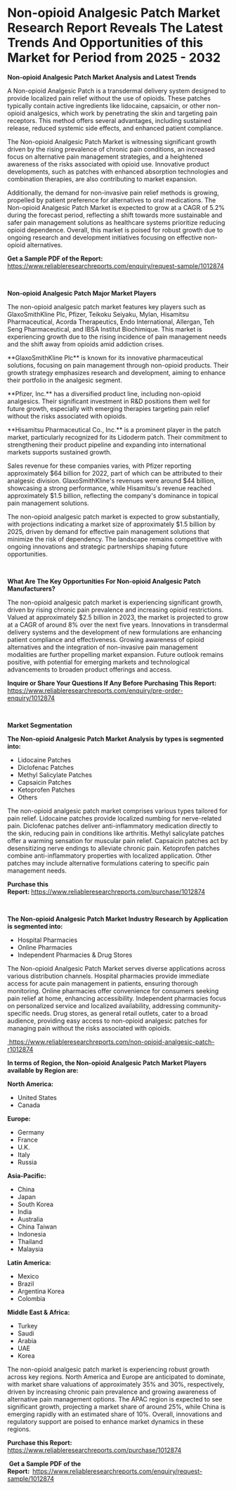 <p><h1>Non-opioid Analgesic Patch Market Research Report Reveals The Latest Trends And Opportunities of this Market for Period from 2025 - 2032</h1></p><p><strong>Non-opioid Analgesic Patch Market Analysis and Latest Trends</strong></p>
<p><p>A Non-opioid Analgesic Patch is a transdermal delivery system designed to provide localized pain relief without the use of opioids. These patches typically contain active ingredients like lidocaine, capsaicin, or other non-opioid analgesics, which work by penetrating the skin and targeting pain receptors. This method offers several advantages, including sustained release, reduced systemic side effects, and enhanced patient compliance.</p><p>The Non-opioid Analgesic Patch Market is witnessing significant growth driven by the rising prevalence of chronic pain conditions, an increased focus on alternative pain management strategies, and a heightened awareness of the risks associated with opioid use. Innovative product developments, such as patches with enhanced absorption technologies and combination therapies, are also contributing to market expansion. </p><p>Additionally, the demand for non-invasive pain relief methods is growing, propelled by patient preference for alternatives to oral medications. The Non-opioid Analgesic Patch Market is expected to grow at a CAGR of 5.2% during the forecast period, reflecting a shift towards more sustainable and safer pain management solutions as healthcare systems prioritize reducing opioid dependence. Overall, this market is poised for robust growth due to ongoing research and development initiatives focusing on effective non-opioid alternatives.</p></p>
<p><strong>Get a Sample PDF of the Report:&nbsp;</strong> <a href="https://www.reliableresearchreports.com/enquiry/request-sample/1012874?utm_campaign=2803&utm_medium=2&utm_source=Github&utm_content=ia&utm_term=19042025&utm_id=non-opioid-analgesic-patch">https://www.reliableresearchreports.com/enquiry/request-sample/1012874</a></p>
<p>&nbsp;</p>
<p><strong>Non-opioid Analgesic Patch Major Market Players</strong></p>
<p><p>The non-opioid analgesic patch market features key players such as GlaxoSmithKline Plc, Pfizer, Teikoku Seiyaku, Mylan, Hisamitsu Pharmaceutical, Acorda Therapeutics, Endo International, Allergan, Teh Seng Pharmaceutical, and IBSA Institut Biochimique. This market is experiencing growth due to the rising incidence of pain management needs and the shift away from opioids amid addiction crises.</p><p>**GlaxoSmithKline Plc** is known for its innovative pharmaceutical solutions, focusing on pain management through non-opioid products. Their growth strategy emphasizes research and development, aiming to enhance their portfolio in the analgesic segment.</p><p>**Pfizer, Inc.** has a diversified product line, including non-opioid analgesics. Their significant investment in R&D positions them well for future growth, especially with emerging therapies targeting pain relief without the risks associated with opioids.</p><p>**Hisamitsu Pharmaceutical Co., Inc.** is a prominent player in the patch market, particularly recognized for its Lidoderm patch. Their commitment to strengthening their product pipeline and expanding into international markets supports sustained growth.</p><p>Sales revenue for these companies varies, with Pfizer reporting approximately $64 billion for 2022, part of which can be attributed to their analgesic division. GlaxoSmithKline's revenues were around $44 billion, showcasing a strong performance, while Hisamitsu's revenue reached approximately $1.5 billion, reflecting the company's dominance in topical pain management solutions.</p><p>The non-opioid analgesic patch market is expected to grow substantially, with projections indicating a market size of approximately $1.5 billion by 2025, driven by demand for effective pain management solutions that minimize the risk of dependency. The landscape remains competitive with ongoing innovations and strategic partnerships shaping future opportunities.</p></p>
<p>&nbsp;</p>
<p><strong>What Are The Key Opportunities For Non-opioid Analgesic Patch Manufacturers?</strong></p>
<p><p>The non-opioid analgesic patch market is experiencing significant growth, driven by rising chronic pain prevalence and increasing opioid restrictions. Valued at approximately $2.5 billion in 2023, the market is projected to grow at a CAGR of around 8% over the next five years. Innovations in transdermal delivery systems and the development of new formulations are enhancing patient compliance and effectiveness. Growing awareness of opioid alternatives and the integration of non-invasive pain management modalities are further propelling market expansion. Future outlook remains positive, with potential for emerging markets and technological advancements to broaden product offerings and access.</p></p>
<p><strong>Inquire or Share Your Questions If Any Before Purchasing This Report:</strong> <a href="https://www.reliableresearchreports.com/enquiry/pre-order-enquiry/1012874?utm_campaign=2803&utm_medium=2&utm_source=Github&utm_content=ia&utm_term=19042025&utm_id=non-opioid-analgesic-patch">https://www.reliableresearchreports.com/enquiry/pre-order-enquiry/1012874</a></p>
<p>&nbsp;</p>
<p><strong>Market Segmentation</strong></p>
<p><strong>The Non-opioid Analgesic Patch Market Analysis by types is segmented into:</strong></p>
<p><ul><li>Lidocaine Patches</li><li>Diclofenac Patches</li><li>Methyl Salicylate Patches</li><li>Capsaicin Patches</li><li>Ketoprofen Patches</li><li>Others</li></ul></p>
<p><p>The non-opioid analgesic patch market comprises various types tailored for pain relief. Lidocaine patches provide localized numbing for nerve-related pain. Diclofenac patches deliver anti-inflammatory medication directly to the skin, reducing pain in conditions like arthritis. Methyl salicylate patches offer a warming sensation for muscular pain relief. Capsaicin patches act by desensitizing nerve endings to alleviate chronic pain. Ketoprofen patches combine anti-inflammatory properties with localized application. Other patches may include alternative formulations catering to specific pain management needs.</p></p>
<p><strong>Purchase this Report:&nbsp;</strong><a href="https://www.reliableresearchreports.com/purchase/1012874?utm_campaign=2803&utm_medium=2&utm_source=Github&utm_content=ia&utm_term=19042025&utm_id=non-opioid-analgesic-patch">https://www.reliableresearchreports.com/purchase/1012874</a></p>
<p>&nbsp;</p>
<p><strong>The Non-opioid Analgesic Patch Market Industry Research by Application is segmented into:</strong></p>
<p><ul><li>Hospital Pharmacies</li><li>Online Pharmacies</li><li>Independent Pharmacies & Drug Stores</li></ul></p>
<p><p>The Non-opioid Analgesic Patch Market serves diverse applications across various distribution channels. Hospital pharmacies provide immediate access for acute pain management in patients, ensuring thorough monitoring. Online pharmacies offer convenience for consumers seeking pain relief at home, enhancing accessibility. Independent pharmacies focus on personalized service and localized availability, addressing community-specific needs. Drug stores, as general retail outlets, cater to a broad audience, providing easy access to non-opioid analgesic patches for managing pain without the risks associated with opioids.</p></p>
<p><a href="https://www.reliableresearchreports.com/non-opioid-analgesic-patch-r1012874?utm_campaign=2803&utm_medium=2&utm_source=Github&utm_content=ia&utm_term=19042025&utm_id=non-opioid-analgesic-patch">&nbsp;https://www.reliableresearchreports.com/non-opioid-analgesic-patch-r1012874</a></p>
<p><strong>In terms of Region, the Non-opioid Analgesic Patch Market Players available by Region are:</strong></p>
<p>
    <p> <strong> North America: </strong>
        <ul>
            <li>United States</li>
            <li>Canada</li>
        </ul>
        </p> 
    <p> <strong> Europe: </strong>
        <ul>
            <li>Germany</li>
            <li>France</li>
            <li>U.K.</li>
            <li>Italy</li>
            <li>Russia</li>
        </ul>
        </p> 
    <p> <strong> Asia-Pacific: </strong>
        <ul>
            <li>China</li>
            <li>Japan</li>
            <li>South Korea</li>
            <li>India</li>
            <li>Australia</li>
            <li>China Taiwan</li>
            <li>Indonesia</li>
            <li>Thailand</li>
            <li>Malaysia</li>
        </ul>
        </p> 
    <p> <strong> Latin America: </strong>
        <ul>
            <li>Mexico</li>
            <li>Brazil</li>
            <li>Argentina Korea</li>
            <li>Colombia</li>
        </ul>
        </p> 
    <p> <strong> Middle East & Africa: </strong>
        <ul>
            <li>Turkey</li>
            <li>Saudi</li>
            <li>Arabia</li>
            <li>UAE</li>
            <li>Korea</li>
        </ul>
    </p>
    </p>
<p><p>The non-opioid analgesic patch market is experiencing robust growth across key regions. North America and Europe are anticipated to dominate, with market share valuations of approximately 35% and 30%, respectively, driven by increasing chronic pain prevalence and growing awareness of alternative pain management options. The APAC region is expected to see significant growth, projecting a market share of around 25%, while China is emerging rapidly with an estimated share of 10%. Overall, innovations and regulatory support are poised to enhance market dynamics in these regions.</p></p>
<p><strong>Purchase this Report: </strong><a href="https://www.reliableresearchreports.com/purchase/1012874?utm_campaign=2803&utm_medium=2&utm_source=Github&utm_content=ia&utm_term=19042025&utm_id=non-opioid-analgesic-patch">https://www.reliableresearchreports.com/purchase/1012874</a></p>
<p>&nbsp;<strong>Get a Sample PDF of the Report:&nbsp;&nbsp;</strong><a href="https://www.reliableresearchreports.com/enquiry/request-sample/1012874?utm_campaign=2803&utm_medium=2&utm_source=Github&utm_content=ia&utm_term=19042025&utm_id=non-opioid-analgesic-patch">https://www.reliableresearchreports.com/enquiry/request-sample/1012874</a></p>
<p><strong></strong></p>
<p><p></p><p></p><p></p></p>